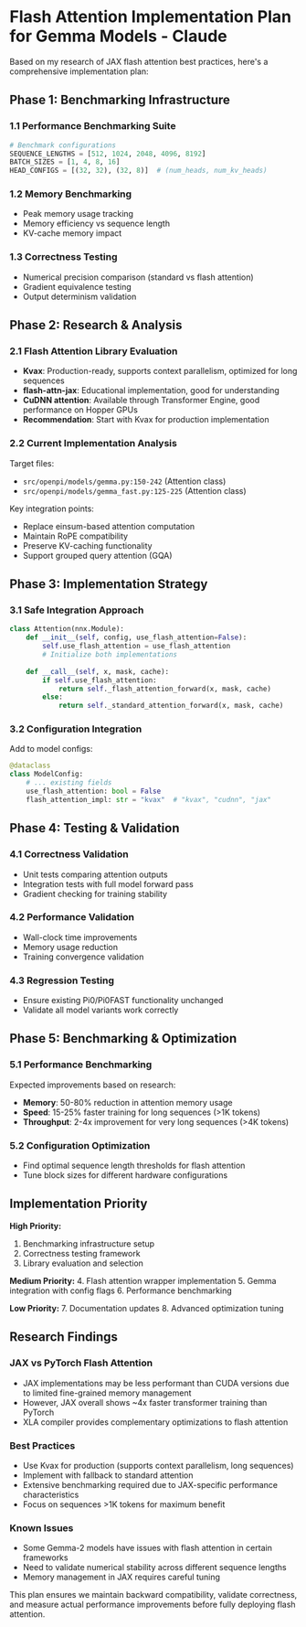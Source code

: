 # Flash Attention Implementation Plan for Gemma Models - Claude

Based on my research of JAX flash attention best practices, here's a comprehensive implementation plan:

## **Phase 1: Benchmarking Infrastructure**

### **1.1 Performance Benchmarking Suite**
```python
# Benchmark configurations
SEQUENCE_LENGTHS = [512, 1024, 2048, 4096, 8192]
BATCH_SIZES = [1, 4, 8, 16]
HEAD_CONFIGS = [(32, 32), (32, 8)]  # (num_heads, num_kv_heads)
```

### **1.2 Memory Benchmarking**
- Peak memory usage tracking
- Memory efficiency vs sequence length
- KV-cache memory impact

### **1.3 Correctness Testing**
- Numerical precision comparison (standard vs flash attention)
- Gradient equivalence testing
- Output determinism validation

## **Phase 2: Research & Analysis**

### **2.1 Flash Attention Library Evaluation**
- **Kvax**: Production-ready, supports context parallelism, optimized for long sequences
- **flash-attn-jax**: Educational implementation, good for understanding
- **CuDNN attention**: Available through Transformer Engine, good performance on Hopper GPUs
- **Recommendation**: Start with Kvax for production implementation

### **2.2 Current Implementation Analysis**
Target files:
- `src/openpi/models/gemma.py:150-242` (Attention class)
- `src/openpi/models/gemma_fast.py:125-225` (Attention class)

Key integration points:
- Replace einsum-based attention computation
- Maintain RoPE compatibility
- Preserve KV-caching functionality
- Support grouped query attention (GQA)

## **Phase 3: Implementation Strategy**

### **3.1 Safe Integration Approach**
```python
class Attention(nnx.Module):
    def __init__(self, config, use_flash_attention=False):
        self.use_flash_attention = use_flash_attention
        # Initialize both implementations
        
    def __call__(self, x, mask, cache):
        if self.use_flash_attention:
            return self._flash_attention_forward(x, mask, cache)
        else:
            return self._standard_attention_forward(x, mask, cache)
```

### **3.2 Configuration Integration**
Add to model configs:
```python
@dataclass
class ModelConfig:
    # ... existing fields
    use_flash_attention: bool = False
    flash_attention_impl: str = "kvax"  # "kvax", "cudnn", "jax"
```

## **Phase 4: Testing & Validation**

### **4.1 Correctness Validation**
- Unit tests comparing attention outputs
- Integration tests with full model forward pass
- Gradient checking for training stability

### **4.2 Performance Validation**
- Wall-clock time improvements
- Memory usage reduction
- Training convergence validation

### **4.3 Regression Testing**
- Ensure existing Pi0/Pi0FAST functionality unchanged
- Validate all model variants work correctly

## **Phase 5: Benchmarking & Optimization**

### **5.1 Performance Benchmarking**
Expected improvements based on research:
- **Memory**: 50-80% reduction in attention memory usage
- **Speed**: 15-25% faster training for long sequences (>1K tokens)
- **Throughput**: 2-4x improvement for very long sequences (>4K tokens)

### **5.2 Configuration Optimization**
- Find optimal sequence length thresholds for flash attention
- Tune block sizes for different hardware configurations

## **Implementation Priority**

**High Priority:**
1. Benchmarking infrastructure setup
2. Correctness testing framework
3. Library evaluation and selection

**Medium Priority:**
4. Flash attention wrapper implementation
5. Gemma integration with config flags
6. Performance benchmarking

**Low Priority:**
7. Documentation updates
8. Advanced optimization tuning

## **Research Findings**

### **JAX vs PyTorch Flash Attention**
- JAX implementations may be less performant than CUDA versions due to limited fine-grained memory management
- However, JAX overall shows ~4x faster transformer training than PyTorch
- XLA compiler provides complementary optimizations to flash attention

### **Best Practices**
- Use Kvax for production (supports context parallelism, long sequences)
- Implement with fallback to standard attention
- Extensive benchmarking required due to JAX-specific performance characteristics
- Focus on sequences >1K tokens for maximum benefit

### **Known Issues**
- Some Gemma-2 models have issues with flash attention in certain frameworks
- Need to validate numerical stability across different sequence lengths
- Memory management in JAX requires careful tuning

This plan ensures we maintain backward compatibility, validate correctness, and measure actual performance improvements before fully deploying flash attention.
